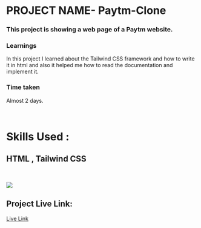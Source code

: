 

# PROJECT NAME-  Paytm-Clone


### This project is showing a web page of a Paytm website.
### Learnings
In this project I learned about the Tailwind CSS framework and how to write it in html and also it helped me how to read the documentation and implement it.
### Time taken
Almost 2 days.

</br>

# Skills Used :

## HTML ,  Tailwind CSS

</br>

<img src="./img/img\2.png"></img>


## Project Live Link:

[Live Link](https://paytmclonetwcss.netlify.app/)

